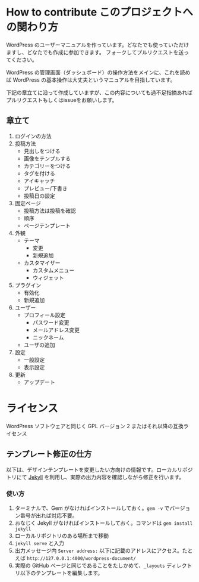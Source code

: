 # How to contribute このプロジェクトへの関わり方

WordPress のユーザーマニュアルを作っています。どなたでも使っていただけますし、どなたでも作成に参加できます。
フォークしてプルリクエストを送ってください。

WordPress の管理画面（ダッシュボード）の操作方法をメインに、これを読めば WordPress の基本操作は大丈夫というマニュアルを目指しています。

下記の章立てに沿って作成していますが、この内容についても過不足指摘あればプルリクエストもしくはissueをお願いします。

## 章立て

1. ログインの方法
1. 投稿方法
	- 見出しをつける
	- 画像をテンプルする
	- カテゴリーをつける
	- タグを付ける
	- アイキャッチ
	- プレビュー/下書き
	- 投稿日の設定
1. 固定ページ
	- 投稿方法は投稿を確認
	- 順序
	- ページテンプレート
1. 外観
	- テーマ
		- 変更
		- 新規追加
	- カスタマイザー
		- カスタムメニュー
		- ウィジェット
1. プラグイン
	- 有効化
	- 新規追加
1. ユーザー
	- プロフィール設定
		- パスワード変更
		- メールアドレス変更
		- ニックネーム
	- ユーザの追加
1. 設定
	- 一般設定
	- 表示設定
1. 更新
	- アップデート

# ライセンス	
WordPress ソフトウェアと同じく GPL バージョン 2 またはそれ以降の互換ライセンス

## テンプレート修正の仕方
以下は、デザインテンプレートを変更したい方向けの情報です。ローカルリポジトリにて [Jekyll](https://jekyllrb-ja.github.io/) を利用し、実際の出力内容を確認しながら修正を行います。

### 使い方
1. ターミナルで、Gem がなければインストールしておく。`gem -v` でバージョン番号が出れば対応不要。
1. おなじく Jekyll がなければインストールしておく。コマンドは `gem install jekyll`
1. ローカルリポジトリのある場所まで移動
1. `jekyll serve` と入力
1. 出力メッセージ内 `Server address:` 以下に記載のアドレスにアクセス。たとえば `http://127.0.0.1:4000/wordpress-document/`
1. 実際の GitHub ページと同じであることをたしかめて、`_layouts` ディレクトリ以下のテンプレートを編集します。

